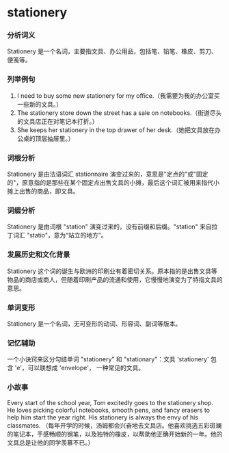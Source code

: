 # stationery

### 分析词义

  

Stationery 是一个名词，主要指文具、办公用品，包括笔、铅笔、橡皮、剪刀、便笺等。

  

### 列举例句

  

1.  I need to buy some new stationery for my office.（我需要为我的办公室买一些新的文具。）
2.  The stationery store down the street has a sale on notebooks.（街道尽头的文具店正在对笔记本打折。）
3.  She keeps her stationery in the top drawer of her desk.（她把文具放在办公桌的顶层抽屉里。）

  

### 词根分析

  

Stationery 是由法语词汇 stationnaire 演变过来的，意思是"定点的"或"固定的"，原意指的是那些在某个固定点出售文具的小摊，最后这个词汇被用来指代小摊上出售的商品，即文具。

  

### 词缀分析

  

Stationery 是由词根 "station" 演变过来的，没有前缀和后缀。"station" 来自拉丁词汇 "statio"，意为“站立的地方”。

  

### 发展历史和文化背景

  

Stationery 这个词的诞生与欧洲的印刷业有着密切关系。原本指的是出售文具等物品的商店或商人，但随着印刷产品的流通和使用，它慢慢地演变为了特指文具的意思。

  

### 单词变形

  

Stationery 是一个名词，无可变形的动词、形容词、副词等版本。

  

### 记忆辅助

  

一个小诀窍来区分勾结单词 "stationery" 和 "stationary"：文具 'stationery' 包含 'e'，可以联想成 'envelope'， 一种常见的文具。

  

### 小故事

  

Every start of the school year, Tom excitedly goes to the stationery shop. He loves picking colorful notebooks, smooth pens, and fancy erasers to help him start the year right. His stationery is always the envy of his classmates. （每年开学的时候，汤姆都会兴奋地去文具店。他喜欢挑选五彩斑斓的笔记本，手感畅顺的钢笔，以及独特的橡皮，以帮助他正确开始新的一年。他的文具总是让他的同学羡慕不已。）
